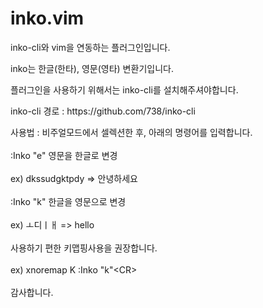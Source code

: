 # inko.vim

<p> inko-cli와 vim을 연동하는 플러그인입니다. </p>
<p> inko는 한글(한타), 영문(영타) 변환기입니다. </p>
<p> 플러그인을 사용하기 위해서는 inko-cli를 설치해주셔야합니다. </p>
<p> inko-cli 경로 : https://github.com/738/inko-cli </p>

<div> 사용법 : 비주얼모드에서 셀렉션한 후, 아래의 명령어를 입력합니다. </div>
<br>
<div>  :Inko "e"   영문을 한글로 변경 </div>
<br>
<div>ex) dkssudgktpdy => 안녕하세요 </div>
<br>
<div>  :Inko "k"   한글을 영문으로 변경 </div>
<br>
<div>ex) ㅗ디ㅣㅐ => hello </div>
<br>
<div>사용하기 편한 키맵핑사용을 권장합니다.</div>
<br> 
<div>ex) xnoremap K :Inko "k"&lt;CR&gt;</div>
<br>
<div>감사합니다.</div>
